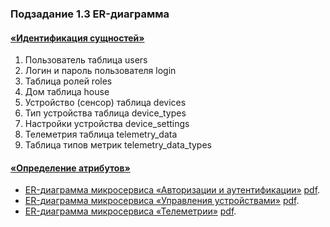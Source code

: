 ### Подзадание 1.3 ER-диаграмма

#### [«Идентификация сущностей»](er-diagram.md)
1. Пользователь таблица users
2. Логин и пароль пользователя login
3. Таблица ролей roles
4. Дом таблица house
5. Устройство (сенсор) таблица devices
6. Тип устройства таблица device_types
7. Настройки устройства device_settings
8. Телеметрия таблица telemetry_data
8. Таблица типов метрик telemetry_data_types

#### [«Определение атрибутов»](er-diagram.md)
* [ER-диаграмма микросервиса «Авторизации и аутентификации»](smart-home-microservices-er-diagram_auth.svg) [pdf](smart-home-microservices-er-diagram_auth.pdf).
* [ER-диаграмма микросервиса «Управления устройствами»](smart-home-microservices-er-diagram_management.svg) [pdf](smart-home-microservices-er-diagram_management.pdf).
* [ER-диаграмма микросервиса «Телеметрии»](smart-home-microservices-er-diagram_telemetry.svg) [pdf](smart-home-microservices-er-diagram_telemetry.pdf).
